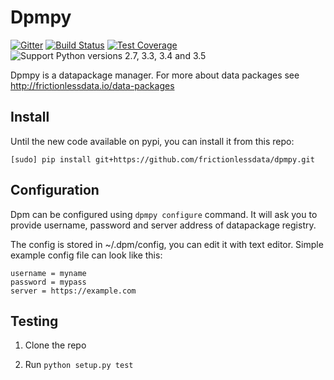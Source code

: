 # Dpmpy

[![Gitter](https://img.shields.io/gitter/room/frictionlessdata/chat.svg)](https://gitter.im/frictionlessdata/chat)
[![Build Status](https://travis-ci.org/frictionlessdata/dpmpy.svg?branch=master)](https://travis-ci.org/frictionlessdata/dpmpy)
[![Test Coverage](https://coveralls.io/repos/frictionlessdata/dpmpy/badge.svg?branch=master&service=github)](https://coveralls.io/github/frictionlessdata/dpmpy)
![Support Python versions 2.7, 3.3, 3.4 and 3.5](https://img.shields.io/badge/python-2.7%2C%203.3%2C%203.4%2C%203.5-blue.svg)

Dpmpy is a datapackage manager. For more about data packages see http://frictionlessdata.io/data-packages

## Install

Until the new code available on pypi, you can install it from this repo:

```
[sudo] pip install git+https://github.com/frictionlessdata/dpmpy.git
```

## Configuration

Dpm can be configured using `dpmpy configure` command. It will ask you
to provide username, password and server address of datapackage registry.

The config is stored in ~/.dpm/config, you can edit it with text editor.
Simple example config file can look like this:

```
username = myname
password = mypass
server = https://example.com
```

## Testing

1. Clone the repo 

2. Run `python setup.py test`

